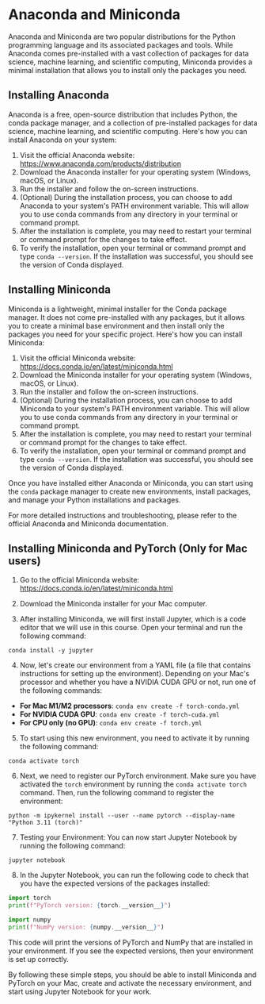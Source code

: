 # Anaconda and Miniconda

Anaconda and Miniconda are two popular distributions for the Python programming language and its associated packages and tools. While Anaconda comes pre-installed with a vast collection of packages for data science, machine learning, and scientific computing, Miniconda provides a minimal installation that allows you to install only the packages you need.

## Installing Anaconda

Anaconda is a free, open-source distribution that includes Python, the conda package manager, and a collection of pre-installed packages for data science, machine learning, and scientific computing. Here's how you can install Anaconda on your system:

1. Visit the official Anaconda website: https://www.anaconda.com/products/distribution
2. Download the Anaconda installer for your operating system (Windows, macOS, or Linux).
3. Run the installer and follow the on-screen instructions.
4. (Optional) During the installation process, you can choose to add Anaconda to your system's PATH environment variable. This will allow you to use conda commands from any directory in your terminal or command prompt.
5. After the installation is complete, you may need to restart your terminal or command prompt for the changes to take effect.
6. To verify the installation, open your terminal or command prompt and type `conda --version`. If the installation was successful, you should see the version of Conda displayed.

## Installing Miniconda

Miniconda is a lightweight, minimal installer for the Conda package manager. It does not come pre-installed with any packages, but it allows you to create a minimal base environment and then install only the packages you need for your specific project. Here's how you can install Miniconda:

1. Visit the official Miniconda website: https://docs.conda.io/en/latest/miniconda.html
2. Download the Miniconda installer for your operating system (Windows, macOS, or Linux).
3. Run the installer and follow the on-screen instructions.
4. (Optional) During the installation process, you can choose to add Miniconda to your system's PATH environment variable. This will allow you to use conda commands from any directory in your terminal or command prompt.
5. After the installation is complete, you may need to restart your terminal or command prompt for the changes to take effect.
6. To verify the installation, open your terminal or command prompt and type `conda --version`. If the installation was successful, you should see the version of Conda displayed.

Once you have installed either Anaconda or Miniconda, you can start using the `conda` package manager to create new environments, install packages, and manage your Python installations and packages.

For more detailed instructions and troubleshooting, please refer to the official Anaconda and Miniconda documentation.


## Installing Miniconda and PyTorch (Only for Mac users)

1. Go to the official Miniconda website: https://docs.conda.io/en/latest/miniconda.html

2. Download the Miniconda installer for your Mac computer.

3. After installing Miniconda, we will first install Jupyter, which is a code editor that we will use in this course. Open your terminal and run the following command:

```
conda install -y jupyter
```

4. Now, let's create our environment from a YAML file (a file that contains instructions for setting up the environment). Depending on your Mac's processor and whether you have a NVIDIA CUDA GPU or not, run one of the following commands:

- **For Mac M1/M2 processors**: `conda env create -f torch-conda.yml`
- **For NVIDIA CUDA GPU**: `conda env create -f torch-cuda.yml`
- **For CPU only (no GPU)**: `conda env create -f torch.yml`

5. To start using this new environment, you need to activate it by running the following command:

```
conda activate torch
```

6. Next, we need to register our PyTorch environment. Make sure you have activated the `torch` environment by running the `conda activate torch` command. Then, run the following command to register the environment:

```
python -m ipykernel install --user --name pytorch --display-name "Python 3.11 (torch)"
```

7. Testing your Environment: You can now start Jupyter Notebook by running the following command:

```
jupyter notebook
```

8. In the Jupyter Notebook, you can run the following code to check that you have the expected versions of the packages installed:

```python
import torch
print(f"PyTorch version: {torch.__version__}")

import numpy
print(f"NumPy version: {numpy.__version__}")
```

This code will print the versions of PyTorch and NumPy that are installed in your environment. If you see the expected versions, then your environment is set up correctly.

By following these simple steps, you should be able to install Miniconda and PyTorch on your Mac, create and activate the necessary environment, and start using Jupyter Notebook for your work.
